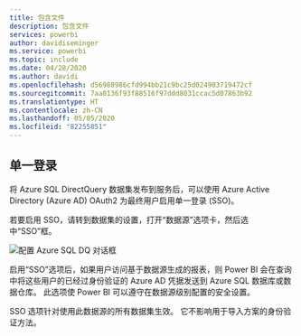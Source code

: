 ```yaml
---
title: 包含文件
description: 包含文件
services: powerbi
author: davidiseminger
ms.service: powerbi
ms.topic: include
ms.date: 04/28/2020
ms.author: davidi
ms.openlocfilehash: d56988986cfd994bb21c9bc25d024903719472cf
ms.sourcegitcommit: 7aa0136f93f88516f97ddd8031ccac5d07863b92
ms.translationtype: HT
ms.contentlocale: zh-CN
ms.lasthandoff: 05/05/2020
ms.locfileid: "82255851"
---
```

## <a name="single-sign-on"></a>单一登录

将 Azure SQL DirectQuery 数据集发布到服务后，可以使用 Azure Active Directory (Azure AD) OAuth2 为最终用户启用单一登录 (SSO)。

若要启用 SSO，请转到数据集的设置，打开“数据源”选项卡，然后选中“SSO”框。 

![配置 Azure SQL DQ 对话框](media/direct-query-sso/sso-dialog.png)

启用“SSO”选项后，如果用户访问基于数据源生成的报表，则 Power BI 会在查询中将这些用户的已经过身份验证的 Azure AD 凭据发送到 Azure SQL 数据库或数据仓库。 此选项使 Power BI 可以遵守在数据源级别配置的安全设置。

SSO 选项针对使用此数据源的所有数据集生效。 它不影响用于导入方案的身份验证方法。

